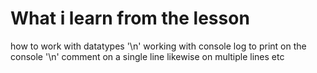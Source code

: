 # What i learn from the lesson

how to work with datatypes '\n'
working with console log to print on the console '\n'
comment on a single line likewise on multiple lines etc
